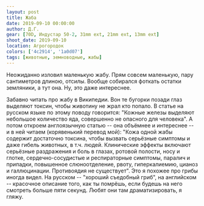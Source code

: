 ```yaml
---
layout: post
title: Жаба
date: 2019-09-10 00:00:00
author: Д.Г.
gear: [70D, Индустар 50-2, 31mm ext, 21mm ext, 13mm ext]
shoot_date: 2019-09-10
location: Агрогородок
colors: ['4c2914', '1a0d07']
tags: [животные, земноводные, жабы]
---
```

Неожиданно изловил маленькую жабу. Прям совсем маленькую, пару сантиметров длиною, отсилы. Вообще собирался фоткать остатки земляники, а тут она. Ну, это даже интереснее.

Забавно читать про жабу в Википедии. Вон те бугорки позади глаз выделяют токсин, чтобы животину не жрал кто попало. В статье на русском языке по этому поводу говорится: "Кожные железы выделяют небольшое количество яда, совершенно не опасного для человека". А потом откроем англоязычную статью -- она объёмнее и интереснее -- и в ней читаем (корявенький перевод мой): "Кожа одной жабы содержит достаточно токсина, чтобы вызвать серьёзные симптомы и даже гибель животных, в т.ч. людей. Клинические эффекты включают серьёзные раздражения и боль в глазах, ротовой полости, носу и глотке, сердечно-сосудистые и респираторные симптомы, паралич и припадки, повышенное слюноотделение, рвоту, гиперкалиемию, цианоз и галлюцинации. Противоядия не существует". Это я похожее про грибы иногда видел. На русском -- "хороший съедобный гриб", на английском -- красочное описание того, как ты помрёшь, если будешь на него смотреть больше пяти секунд. Любят они там драматизировать, я гляжу.
